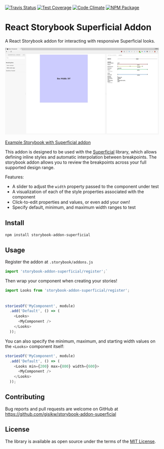 [![Travis Status][trav_img]][trav_site]
[![Test Coverage][cov_img]][cov_site]
[![Code Climate][code_img]][code_site]
[![NPM Package][npm_img]][npm_site]

# React Storybook Superficial Addon

A React Storybook addon for interacting with responsive Superficial looks.

![React Storybook README addon][screen_url]

[Example Storybook with Superficial addon][story_url]

This addon is designed to be used with the
[Superficial](https://github.com/gisikw/superficial) library, which allows
defining inline styles and automatic interpolation between breakpoints. The
storybook addon allows you to review the breakpoints across your full supported
design range.

Features:

* A slider to adjust the `width` property passed to the component under test
* A visualization of each of the style properties associated with the component
* Click-to-edit properties and values, or even add your own!
* Specify default, minimum, and maximum width ranges to test

## Install

`npm install storybook-addon-superficial`

## Usage

Register the addon at `.storybook/addons.js`

```js
import 'storybook-addon-superficial/register';`
```

Then wrap your component when creating your stories!

```js
import Looks from 'storybook-addon-superficial/register';


storiesOf('MyComponent', module)
  .add('Default', () => (
    <Looks>
      <MyComponent />
    </Looks>
  ));
```

You can also specify the minimum, maximum, and starting width values on the
`<Looks>` component itself:

```js
storiesOf('MyComponent', module)
  .add('Default', () => (
    <Looks min={200} max={800} width={600}>
      <MyComponent />
    </Looks>
  ));
```

## Contributing

Bug reports and pull requests are welcome on GitHub at
https://github.com/gisikw/storybook-addon-superficial

## License

The library is available as open source under the terms of the [MIT
License](http://opensource.org/licenses/MIT).

[trav_img]: https://api.travis-ci.org/gisikw/storybook-addon-superficial.svg
[trav_site]: https://travis-ci.org/gisikw/storybook-addon-superficial
[cov_img]: https://codeclimate.com/github/gisikw/storybook-addon-superficial/badges/coverage.svg
[cov_site]: https://codeclimate.com/github/gisikw/storybook-addon-superficial/coverage
[code_img]: https://codeclimate.com/github/gisikw/storybook-addon-superficial/badges/gpa.svg
[code_site]: https://codeclimate.com/github/gisikw/storybook-addon-superficial
[npm_img]: https://img.shields.io/npm/v/storybook-addon-superficial.svg
[npm_site]: https://www.npmjs.com/package/storybook-addon-superficial
[screen_url]: .storybook/screenshot.jpg?raw=true
[story_url]: https://gisikw.github.io/storybook-addon-superficial/
